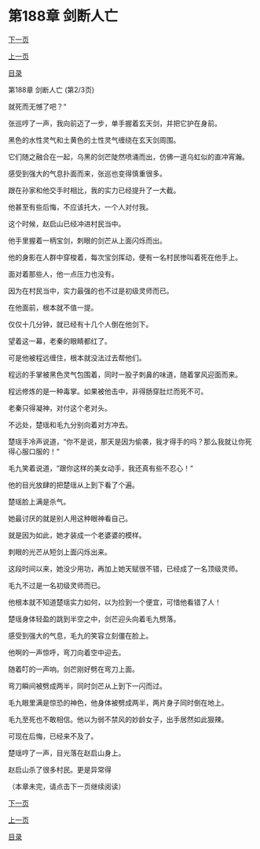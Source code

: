 <h1>第188章   剑断人亡</h1>
            <div><p><a href="./563_%E7%AC%AC188%E7%AB%A0_%E5%89%91%E6%96%AD%E4%BA%BA%E4%BA%A1.md">下一页</a></p><p><a href="./561_%E7%AC%AC188%E7%AB%A0_%E5%89%91%E6%96%AD%E4%BA%BA%E4%BA%A1.md">上一页</a></p><p><a href="../">目录</a></p></div>
            <div><p>第188章   剑断人亡 (第2/3页)</p><p>就死而无憾了吧？“</p><p>张巡哼了一声，我向前迈了一步，单手握着玄天剑，并把它护在身前。</p><p>黑色的水性灵气和土黄色的土性灵气缠绕在玄天剑周围。</p><p>它们随之融合在一起，乌黑的剑芒陡然喷涌而出，仿佛一道乌虹似的直冲宵瀚。</p><p>感受到强大的气息扑面而来，张巡也变得慎重很多。</p><p>跟在孙家和他交手时相比，我的实力已经提升了一大截。</p><p>他甚至有些后悔，不应该托大，一个人对付我。</p><p>这个时候，赵启山已经冲进村民当中。</p><p>他手里握着一柄宝剑，刺眼的剑芒从上面闪烁而出。</p><p>他的身影在人群中穿梭着，每次宝剑挥动，便有一名村民惨叫着死在他手上。</p><p>面对着那些人，他一点压力也没有。</p><p>因为在村民当中，实力最强的也不过是初级灵师而已。</p><p>在他面前，根本就不值一提。</p><p>仅仅十几分钟，就已经有十几个人倒在他剑下。</p><p>望着这一幕，老秦的眼睛都红了。</p><p>可是他被程远缠住，根本就没法过去帮他们。</p><p>程远的手掌被黑色灵气包围着，同时一股子刺鼻的味道，随着掌风迎面而来。</p><p>程远修炼的是一种毒掌。如果被他击中，非得肠穿肚烂而死不可。</p><p>老秦只得凝神，对付这个老对头。</p><p>不远处，楚瑶和毛九分别向着对方冲去。</p><p>楚瑶手冷声说道，“你不是说，那天是因为偷袭，我才得手的吗？那么我就让你死得心服口服的！“</p><p>毛九笑着说道，“跟你这样的美女动手，我还真有些不忍心！“</p><p>他的目光放肆的把楚瑶从上到下看了个遍。</p><p>楚瑶脸上满是杀气。</p><p>她最讨厌的就是别人用这种眼神看自己。</p><p>就是因为如此，她才装成一个老婆婆的模样。</p><p>刺眼的光芒从短剑上面闪烁出来。</p><p>这段时间以来，她没少用功，再加上她天赋很不错，已经成了一名顶级灵师。</p><p>毛九不过是一名初级灵师而已。</p><p>他根本就不知道楚瑶实力如何，以为捡到一个便宜，可惜他看错了人！</p><p>楚瑶身体轻盈的跳到半空之中，剑芒迎头向着毛九劈落。</p><p>感受到强大的气息，毛九的笑容立刻僵在脸上。</p><p>他啊的一声惊呼，弯刀向着空中迎去。</p><p>随着叮的一声响。剑芒刚好劈在弯刀上面。</p><p>弯刀瞬间被劈成两半，同时剑芒从上到下一闪而过。</p><p>毛九眼里满是惊恐的神色，他身体被劈成两半，两片身子同时倒在地上。</p><p>毛九至死也不敢相信。他以为弱不禁风的妙龄女子，出手居然如此狠辣。</p><p>可现在后悔，已经来不及了。</p><p>楚瑶哼了一声，目光落在赵启山身上。</p><p>赵启山杀了很多村民。更是异常得</p><p>（本章未完，请点击下一页继续阅读）</p></div>
            <div><p><a href="./563_%E7%AC%AC188%E7%AB%A0_%E5%89%91%E6%96%AD%E4%BA%BA%E4%BA%A1.md">下一页</a></p><p><a href="./561_%E7%AC%AC188%E7%AB%A0_%E5%89%91%E6%96%AD%E4%BA%BA%E4%BA%A1.md">上一页</a></p><p><a href="../">目录</a></p></div>